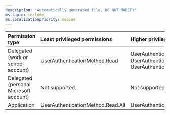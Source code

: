 ```yaml
---
description: "Automatically generated file. DO NOT MODIFY"
ms.topic: include
ms.localizationpriority: medium
---
```


|Permission type|Least privileged permissions|Higher privileged permissions|
|:---|:---|:---|
|Delegated (work or school account)|UserAuthenticationMethod.Read|UserAuthenticationMethod.ReadWrite, UserAuthenticationMethod.Read.All, UserAuthenticationMethod.ReadWrite.All|
|Delegated (personal Microsoft account)|Not supported.|Not supported.|
|Application|UserAuthenticationMethod.Read.All|UserAuthenticationMethod.ReadWrite.All|

